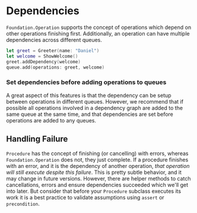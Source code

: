 # Dependencies

`Foundation.Operation` supports the concept of operations which depend on other operations finishing first. Additionally, an operation can have multiple dependencies across different queues.

```swift
let greet = Greeter(name: "Daniel")
let welcome = ShowWelcome()
greet.addDependency(welcome)
queue.add(operations: greet, welcome)
```

### Set dependencies before adding operations to queues

A great aspect of this features is that the dependency can be setup between operations in different queues. However, we recommend that if possible all operations involved in a dependency graph are added to the same queue at the same time, and that dependencies are set before operations are added to any queues.

## Handling Failure

`Procedure` has the concept of finishing (or cancelling) with errors, whereas `Foundation.Operation` does not, they just complete. If a procedure finishes with an error, and it is the dependency of another operation, *that operation will still execute despite this failure*. This is pretty subtle behavior, and it may change in future versions. However, there are helper methods to catch cancellations, errors and ensure dependencies succeeded which we'll get into later. But consider that before your `Procedure` subclass executes its work it is a best practice to validate assumptions using `assert` or `precondition`.